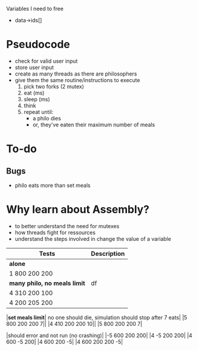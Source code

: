 Variables I need to free
- data->ids[] 



# Pseudocode
- check for valid user input
- store user input
- create as many threads as there are philosophers
- give them the same routine/instructions to execute
    1. pick two forks (2 mutex)
    2. eat (ms)
    3. sleep (ms)
    4. think 
    5. repeat until:
        - a philo dies
        - or, they've eaten their maximum number of meals

# To-do
## Bugs
- philo eats more than set meals


# Why learn about Assembly?
- to better understand the need for mutexes
- how threads fight for ressources
- understand the steps involved in change the value of a variable

|Tests| Description|
|---|---|
|<b>alone</b>||
|1 800 200 200||
|<b>many philo, no meals limit</b>|df|
|4 310 200 100|
|4 200 205 200|

|<b>set meals limit</b>| no one should die, simulation should stop after 7 eats|
|5 800 200 200 7||
|4 410 200 200 10||
|5 800 200 200 7|

|should error and not run (no crashing)|
|-5 600 200 200| 
|4 -5 200 200|
|4 600 -5 200|
|4 600 200 -5|
|4 600 200 200 -5|